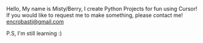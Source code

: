 Hello, My name is Misty/Berry, I create Python Projects for fun using Cursor! If you would like to request me to make something, please contact me!
encrobasti@gmail.com

P.S, I'm still learning :)

